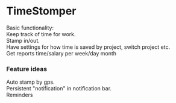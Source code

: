 # TimeStomper
Basic functionality:<br/>
Keep track of time for work.<br/>
Stamp in/out.<br/>
Have settings for how time is saved by project, switch project etc.<br/>
Get reports time/salary per week/day month<br/>

### Feature ideas
Auto stamp by gps.<br/>
Persistent "notification" in notification bar.<br/>
Reminders

